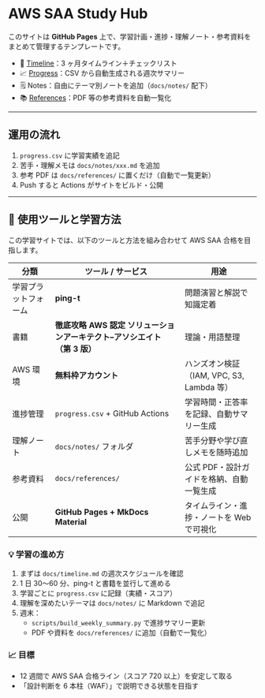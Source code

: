 # AWS SAA Study Hub

このサイトは **GitHub Pages** 上で、学習計画・進捗・理解ノート・参考資料をまとめて管理するテンプレートです。

- 📅 [Timeline](timeline.md)：3 ヶ月タイムライン＋チェックリスト
- 📈 [Progress](progress.md)：CSV から自動生成される週次サマリー
- 🗒️ Notes：自由にテーマ別ノートを追加（`docs/notes/` 配下）
- 📚 [References](references/index.md)：PDF 等の参考資料を自動一覧化

---

## 運用の流れ

1. `progress.csv` に学習実績を追記
2. 苦手・理解メモは `docs/notes/xxx.md` を追加
3. 参考 PDF は `docs/references/` に置くだけ（自動で一覧更新）
4. Push すると Actions がサイトをビルド・公開

---

## 🧰 使用ツールと学習方法

この学習サイトでは、以下のツールと方法を組み合わせて AWS SAA 合格を目指します。

| 分類                 | ツール / サービス                                                        | 用途                                      |
| -------------------- | ------------------------------------------------------------------------ | ----------------------------------------- |
| 学習プラットフォーム | **ping-t**                                                               | 問題演習と解説で知識定着                  |
| 書籍                 | **徹底攻略 AWS 認定 ソリューションアーキテクト–アソシエイト（第 3 版）** | 理論・用語整理                            |
| AWS 環境             | **無料枠アカウント**                                                     | ハンズオン検証（IAM, VPC, S3, Lambda 等） |
| 進捗管理             | `progress.csv` + GitHub Actions                                          | 学習時間・正答率を記録、自動サマリー生成  |
| 理解ノート           | `docs/notes/` フォルダ                                                   | 苦手分野や学び直しメモを随時追加          |
| 参考資料             | `docs/references/`                                                       | 公式 PDF・設計ガイドを格納、自動一覧生成  |
| 公開                 | **GitHub Pages + MkDocs Material**                                       | タイムライン・進捗・ノートを Web で可視化 |

### 💡 学習の進め方

1. まずは `docs/timeline.md` の週次スケジュールを確認
2. 1 日 30〜60 分、ping-t と書籍を並行して進める
3. 学習ごとに `progress.csv` に記録（実績・スコア）
4. 理解を深めたいテーマは `docs/notes/` に Markdown で追記
5. 週末：
   - `scripts/build_weekly_summary.py` で進捗サマリー更新
   - PDF や資料を `docs/references/` に追加（自動で一覧化）

### 📈 目標

- 12 週間で AWS SAA 合格ライン（スコア 720 以上）を安定して取る
- 「設計判断を 6 本柱（WAF）」で説明できる状態を目指す
